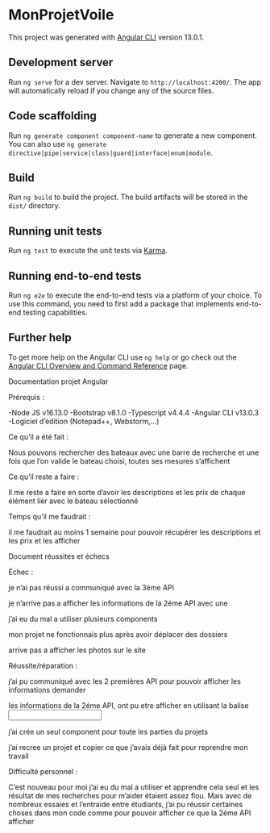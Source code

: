 # MonProjetVoile

This project was generated with [Angular CLI](https://github.com/angular/angular-cli) version 13.0.1.

## Development server

Run `ng serve` for a dev server. Navigate to `http://localhost:4200/`. The app will automatically reload if you change any of the source files.

## Code scaffolding

Run `ng generate component component-name` to generate a new component. You can also use `ng generate directive|pipe|service|class|guard|interface|enum|module`.

## Build

Run `ng build` to build the project. The build artifacts will be stored in the `dist/` directory.

## Running unit tests

Run `ng test` to execute the unit tests via [Karma](https://karma-runner.github.io).

## Running end-to-end tests

Run `ng e2e` to execute the end-to-end tests via a platform of your choice. To use this command, you need to first add a package that implements end-to-end testing capabilities.

## Further help

To get more help on the Angular CLI use `ng help` or go check out the [Angular CLI Overview and Command Reference](https://angular.io/cli) page.









Documentation projet Angular

Prérequis : 

-Node JS v16.13.0
-Bootstrap v8.1.0
-Typescript v4.4.4
-Angular CLI v13.0.3
-Logiciel d’édition (Notepad++, Webstorm,...)


Ce qu’il a été fait :

Nous pouvons rechercher des bateaux avec une barre de recherche et une fois que l’on valide le bateau choisi, toutes ses mesures s’affichent

Ce qu’il reste a faire :

Il me reste a faire en sorte d’avoir les descriptions et les prix de chaque élément lier avec le bateau sélectionné

Temps qu’il me faudrait :

il me faudrait au moins 1 semaine pour pouvoir récupérer les descriptions et les prix et les afficher



















Document réussites et échecs 


Échec :

je n’ai pas réussi a communiqué avec la 3éme API 

je n’arrive pas a afficher les informations de la 2éme API avec une <datalist>

j’ai eu du mal a utiliser plusieurs components

mon projet ne fonctionnais plus après avoir déplacer des dossiers

arrive pas a afficher les photos sur le site


Réussite/réparation :

j’ai pu communiqué avec les 2 premières API pour pouvoir afficher les informations demander

les informations de la 2éme API, ont pu etre afficher en utilisant la balise <input>

j’ai crée un seul component pour toute les parties du projets 

j’ai recree un projet et copier ce que j’avais déjà fait pour reprendre mon travail


Difficulté personnel :

C’est nouveau pour moi j’ai eu du mal a utiliser et apprendre cela seul et les résultat de mes recherches pour m’aider étaient assez flou. Mais avec de nombreux essaies et l’entraide entre étudiants, j’ai pu réussir certaines choses dans mon code comme pour pouvoir afficher ce que la 2éme API afficher
